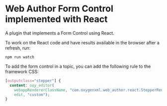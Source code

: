 Web Author Form Control implemented with React
==============================================

A plugin that implements a Form Control using React.


To work on the React code and have results available in the browser after a refresh, run:
```
npm run watch
```

To add the form control in a topic, you can add the following rule
to the framework CSS:

```css
[outputclass="stepper"] {
  content: oxy_editor(
    webappRendererClassName, "com.oxygenxml.web_author.react.StepperRenderer"
    edit, "custom");
}
```

